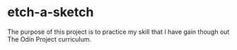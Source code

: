 # etch-a-sketch
The purpose of this project is to practice my skill that I have gain though out The Odin Project curriculum.
